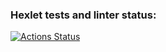 ### Hexlet tests and linter status:
[![Actions Status](https://github.com/ana-izotova/layout-designer-project-lvl1/workflows/hexlet-check/badge.svg)](https://github.com/ana-izotova/layout-designer-project-lvl1/actions)